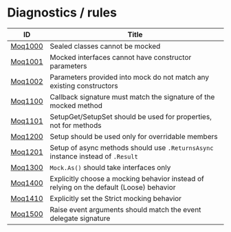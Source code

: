 # Diagnostics / rules

| ID                      | Title                                                                                   |
| ----------------------- | --------------------------------------------------------------------------------------- |
| [Moq1000](./Moq1000.md) | Sealed classes cannot be mocked                                                         |
| [Moq1001](./Moq1001.md) | Mocked interfaces cannot have constructor parameters                                    |
| [Moq1002](./Moq1002.md) | Parameters provided into mock do not match any existing constructors                    |
| [Moq1100](./Moq1100.md) | Callback signature must match the signature of the mocked method                        |
| [Moq1101](./Moq1101.md) | SetupGet/SetupSet should be used for properties, not for methods                        |
| [Moq1200](./Moq1200.md) | Setup should be used only for overridable members                                       |
| [Moq1201](./Moq1201.md) | Setup of async methods should use `.ReturnsAsync` instance instead of `.Result`         |
| [Moq1300](./Moq1300.md) | `Mock.As()` should take interfaces only                                                 |
| [Moq1400](./Moq1400.md) | Explicitly choose a mocking behavior instead of relying on the default (Loose) behavior |
| [Moq1410](./Moq1410.md) | Explicitly set the Strict mocking behavior                                              |
| [Moq1500](./Moq1500.md) | Raise event arguments should match the event delegate signature                        |
